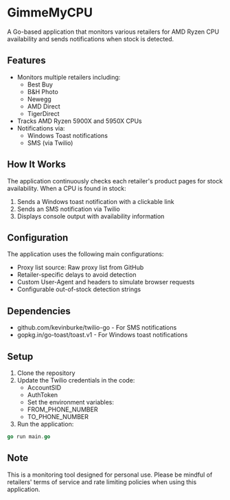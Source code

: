 # GimmeMyCPU

A Go-based application that monitors various retailers for AMD Ryzen CPU availability and sends notifications when stock is detected.

## Features

- Monitors multiple retailers including:
  - Best Buy
  - B&H Photo
  - Newegg
  - AMD Direct
  - TigerDirect
- Tracks AMD Ryzen 5900X and 5950X CPUs
- Notifications via:
  - Windows Toast notifications
  - SMS (via Twilio)

## How It Works

The application continuously checks each retailer's product pages for stock availability. When a CPU is found in stock:
1. Sends a Windows toast notification with a clickable link
2. Sends an SMS notification via Twilio
3. Displays console output with availability information

## Configuration

The application uses the following main configurations:
- Proxy list source: Raw proxy list from GitHub
- Retailer-specific delays to avoid detection
- Custom User-Agent and headers to simulate browser requests
- Configurable out-of-stock detection strings

## Dependencies

- github.com/kevinburke/twilio-go - For SMS notifications
- gopkg.in/go-toast/toast.v1 - For Windows toast notifications

## Setup

1. Clone the repository
2. Update the Twilio credentials in the code:
   - AccountSID
   - AuthToken
   - Set the environment variables:
    - FROM_PHONE_NUMBER
    - TO_PHONE_NUMBER
3. Run the application:
```go
go run main.go
```

## Note

This is a monitoring tool designed for personal use. Please be mindful of retailers' terms of service and rate limiting policies when using this application.
